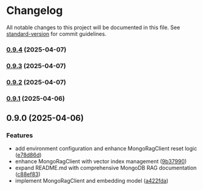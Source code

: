 # Changelog

All notable changes to this project will be documented in this file. See [standard-version](https://github.com/conventional-changelog/standard-version) for commit guidelines.

### [0.9.4](https://github.com/mguleryuz/mongo-rag/compare/v0.9.3...v0.9.4) (2025-04-07)

### [0.9.3](https://github.com/mguleryuz/mongo-rag/compare/v0.9.2...v0.9.3) (2025-04-07)

### [0.9.2](https://github.com/mguleryuz/mongo-rag/compare/v0.9.1...v0.9.2) (2025-04-07)

### [0.9.1](https://github.com/mguleryuz/mongo-rag/compare/v0.9.0...v0.9.1) (2025-04-06)

## 0.9.0 (2025-04-06)

### Features

- add environment configuration and enhance MongoRagClient reset logic ([e78d86d](https://github.com/mguleryuz/mongo-rag/commit/e78d86dde9e59a51c25baf0ad388c75cbb1373df))
- enhance MongoRagClient with vector index management ([9b37990](https://github.com/mguleryuz/mongo-rag/commit/9b37990c50bc6db9bf4654efb38c4bb708671d1d))
- expand README.md with comprehensive MongoDB RAG documentation ([c88ef83](https://github.com/mguleryuz/mongo-rag/commit/c88ef83af4e37f3908ab2761b3571d216b8e4c1c))
- implement MongoRagClient and embedding model ([a422fda](https://github.com/mguleryuz/mongo-rag/commit/a422fda462445f435524bd5fb1be6c9988c8f8e3))
